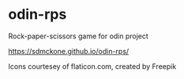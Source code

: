 # odin-rps
Rock-paper-scissors game for odin project

https://sdmckone.github.io/odin-rps/

Icons courtesey of flaticon.com, created by Freepik

